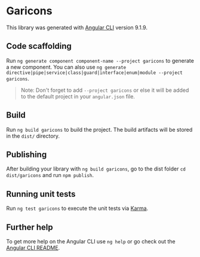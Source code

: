 # Garicons

This library was generated with [Angular CLI](https://github.com/angular/angular-cli) version 9.1.9.

## Code scaffolding

Run `ng generate component component-name --project garicons` to generate a new component. You can also use `ng generate directive|pipe|service|class|guard|interface|enum|module --project garicons`.
> Note: Don't forget to add `--project garicons` or else it will be added to the default project in your `angular.json` file. 

## Build

Run `ng build garicons` to build the project. The build artifacts will be stored in the `dist/` directory.

## Publishing

After building your library with `ng build garicons`, go to the dist folder `cd dist/garicons` and run `npm publish`.

## Running unit tests

Run `ng test garicons` to execute the unit tests via [Karma](https://karma-runner.github.io).

## Further help

To get more help on the Angular CLI use `ng help` or go check out the [Angular CLI README](https://github.com/angular/angular-cli/blob/master/README.md).
